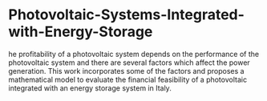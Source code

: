 # Photovoltaic-Systems-Integrated-with-Energy-Storage
he profitability of a photovoltaic system  depends on the performance of the photovoltaic system and there are several factors which affect the power generation. This work incorporates some of the factors and proposes a mathematical model to evaluate the financial feasibility of a photovoltaic integrated with an energy storage system in Italy. 
